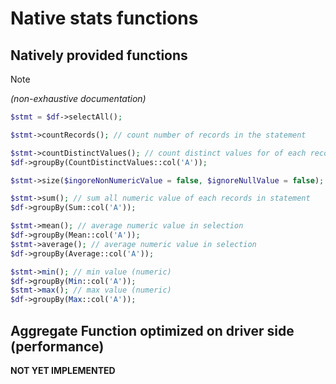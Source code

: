 # Native stats functions

## Natively provided functions
> [!NOTE]
> _(non-exhaustive documentation)_

```php
$stmt = $df->selectAll();

$stmt->countRecords(); // count number of records in the statement

$stmt->countDistinctValues(); // count distinct values for of each records in statement
$df->groupBy(CountDistinctValues::col('A'));

$stmt->size($ingoreNonNumericValue = false, $ignoreNullValue = false); // count value in selection

$stmt->sum(); // sum all numeric value of each records in statement
$df->groupBy(Sum::col('A'));

$stmt->mean(); // average numeric value in selection
$df->groupBy(Mean::col('A'));
$stmt->average(); // average numeric value in selection
$df->groupBy(Average::col('A'));

$stmt->min(); // min value (numeric)
$df->groupBy(Min::col('A'));
$stmt->max(); // max value (numeric)
$df->groupBy(Max::col('A'));
```

## Aggregate Function optimized on driver side (performance)
__NOT YET IMPLEMENTED__